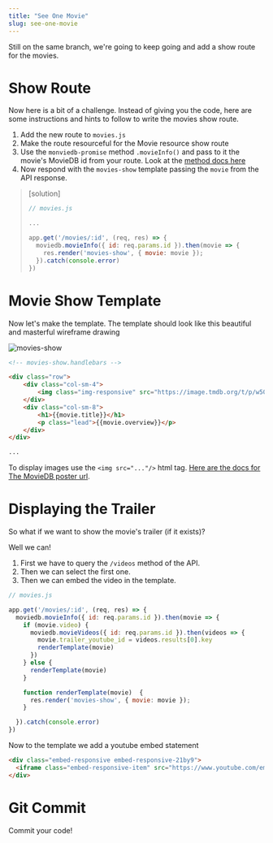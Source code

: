 ```yaml
---
title: "See One Movie"
slug: see-one-movie
---
```


Still on the same branch, we're going to keep going and add a show route for the movies.

# Show Route

Now here is a bit of a challenge. Instead of giving you the code, here are some instructions and hints to follow to write the movies show route.

1. Add the new route to `movies.js`
1. Make the route resourceful for the Movie resource show route
1. Use the `monviedb-promise` method `.movieInfo()` and pass to it the movie's MovieDB id from your route. Look at the [method docs here](https://developers.themoviedb.org/3/movies/get-movie-details)
1. Now respond with the `movies-show` template passing the `movie` from the API response.

> [solution]
>
> ```js
> // movies.js
>
> ...
>
> app.get('/movies/:id', (req, res) => {
>   moviedb.movieInfo({ id: req.params.id }).then(movie => {
>     res.render('movies-show', { movie: movie });
>   }).catch(console.error)
> })
> ```
>

# Movie Show Template

Now let's make the template. The template should look like this beautiful and masterful wireframe drawing

![movies-show](assets/movies-show.png)

```html
<!-- movies-show.handlebars -->

<div class="row">
    <div class="col-sm-4">
        <img class="img-responsive" src="https://image.tmdb.org/t/p/w500{{movie.poster_path}}"/>
    </div>
    <div class="col-sm-8">
        <h1>{{movie.title}}</h1>
        <p class="lead">{{movie.overview}}</p>
    </div>
</div>

...
```

To display images use the `<img src="..."/>` html tag. [Here are the docs for The MovieDB poster url](https://themoviedb.docs.apiary.io/#reference/account/get?console=1).

# Displaying the Trailer

So what if we want to show the movie's trailer (if it exists)?

Well we can!

1. First we have to query the `/videos` method of the API.
1. Then we can select the first one.
1. Then we can embed the video in the template.

```js
// movies.js

app.get('/movies/:id', (req, res) => {
  moviedb.movieInfo({ id: req.params.id }).then(movie => {
    if (movie.video) {
      moviedb.movieVideos({ id: req.params.id }).then(videos => {
        movie.trailer_youtube_id = videos.results[0].key
        renderTemplate(movie)
      })
    } else {
      renderTemplate(movie)
    }

    function renderTemplate(movie)  {
      res.render('movies-show', { movie: movie });
    }

  }).catch(console.error)
})
```

Now to the template we add a youtube embed statement

```html
<div class="embed-responsive embed-responsive-21by9">
  <iframe class="embed-responsive-item" src="https://www.youtube.com/embed/{{movie.trailer_youtube_id}}?rel=0"></iframe>
</div>
```

# Git Commit

Commit your code!
